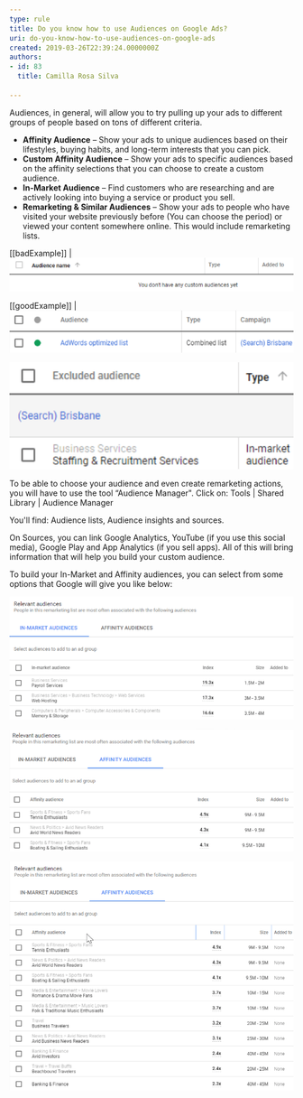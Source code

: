 ```yaml
---
type: rule
title: Do you know how to use Audiences on Google Ads?
uri: do-you-know-how-to-use-audiences-on-google-ads
created: 2019-03-26T22:39:24.0000000Z
authors:
- id: 83
  title: Camilla Rosa Silva

---
```


Audiences, in general, will allow you to try pulling up your ads to different groups of people based on tons of different criteria.
 
- **Affinity Audience** – Show your ads to unique audiences based on their lifestyles, buying habits, and long-term interests that you can pick.
- **Custom Affinity Audience** – Show your ads to specific audiences based on the affinity selections that you can choose to create a custom audience.
- **In-Market Audience** – Find customers who are researching and are actively looking into buying a service or product you sell.
- **Remarketing & Similar Audiences** – Show your ads to people who have visited your website previously before (You can choose the period) or viewed your content somewhere online. This would include remarketing lists.


[[badExample]]
| ![ Bad Example – No audiences were set up yet](audience-1.png)

[[goodExample]]
| ![ Good Example – Add specific audiences and increase the engagement on your campaigns with your target audience](audience-2.png)

![ Find your excluded audience so you won't waste any money for useless clicks](audience-3.png)

To be able to choose your audience and even create remarketing actions, you will have to use the tool “Audience Manager". Click on: Tools | Shared Library | Audience Manager

You'll find: Audience lists, Audience insights and sources.

On Sources, you can link Google Analytics, YouTube (if you use this social media), Google Play and App Analytics (if you sell apps). All of this will bring information that will help you build your custom audience.

To build your In-Market and Affinity audiences, you can select from some options that Google will give you like below:

![ In-Market audiences that might be your right target](audience-4.png)

![ Affinity audiences suggestions from Google](audience-5.png)

![](audience-6.png)
